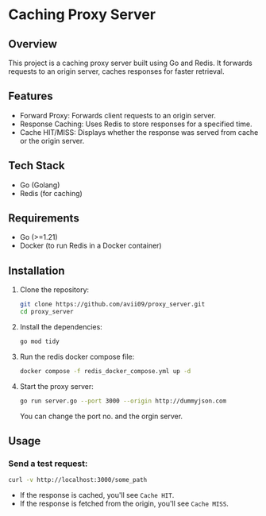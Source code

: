 # Caching Proxy Server

## Overview
This project is a caching proxy server built using Go and Redis. It forwards requests to an origin server, caches responses for faster retrieval.


## Features
- Forward Proxy: Forwards client requests to an origin server.
- Response Caching: Uses Redis to store responses for a specified time.
- Cache HIT/MISS: Displays whether the response was served from cache or the origin server.

## Tech Stack
- Go (Golang)
- Redis (for caching)

## Requirements
- Go (>=1.21)
- Docker (to run Redis in a Docker container)

## Installation
1. Clone the repository:
    ```bash
    git clone https://github.com/avii09/proxy_server.git
    cd proxy_server
    ```

2. Install the dependencies:
    ```bash
    go mod tidy
    ```

3. Run the redis docker compose file:
   ```bash
   docker compose -f redis_docker_compose.yml up -d
    ```

4. Start the proxy server:
   ```bash
   go run server.go --port 3000 --origin http://dummyjson.com
   ```
   You can change the port no. and the orgin server. 


## Usage

### Send a test request:
   ```bash
   curl -v http://localhost:3000/some_path
   ```
- If the response is cached, you'll see ```Cache HIT```.
- If the response is fetched from the origin, you'll see ```Cache MISS```.



